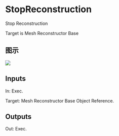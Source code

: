 # StopReconstruction

Stop Reconstruction

Target is Mesh Reconstructor Base

## 图示

![]($-20221218-20052748.png)

## Inputs

In: Exec.

Target: Mesh Reconstructor Base Object Reference.  

## Outputs

Out: Exec.

